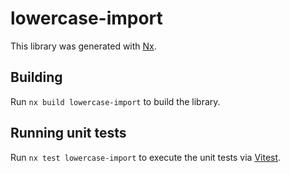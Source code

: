 # lowercase-import

This library was generated with [Nx](https://nx.dev).

## Building

Run `nx build lowercase-import` to build the library.

## Running unit tests

Run `nx test lowercase-import` to execute the unit tests via [Vitest](https://vitest.dev/).
